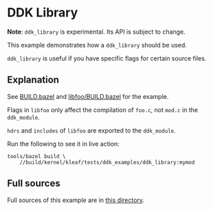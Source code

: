 # DDK Library

**Note**: `ddk_library` is experimental. Its API is subject to change.

This example demonstrates how a `ddk_library` should be used.

`ddk_library` is useful if you have specific flags for certain source files.

## Explanation

See [BUILD.bazel](BUILD.bazel) and [libfoo/BUILD.bazel](libfoo/BUILD.bazel)
for the example.

Flags in `libfoo` only affect the compilation of `foo.c`, not `mod.c` in the
`ddk_module`.

`hdrs` and `includes` of `libfoo` are exported to the `ddk_module`.

Run the following to see it in live action:

```shell
tools/bazel build \
    //build/kernel/kleaf/tests/ddk_examples/ddk_library:mymod
```

## Full sources

Full sources of this example are in [this directory](.).
